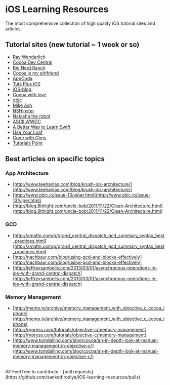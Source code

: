 # iOS Learning Resources

The most comprehensive collection of high quality iOS tutorial sites and articles.

## Tutorial sites (new tutorial ~ 1 week or so)

- [Ray Wenderlich](http://www.raywenderlich.com)
- [Cocoa Dev Central](http://cocoadevcentral.com/) 
- [Big Nerd Ranch](https://www.bignerdranch.com/blog/categories/ios/)
- [Cocoa is my girlfriend](http://www.cimgf.com/)
- [AppCoda](http://www.appcoda.com/)
- [Tuts Plus iOS](http://code.tutsplus.com/categories/ios-sdk)
- [iOS-blog](http://ios-blog.co.uk/)
- [Cocoa with love](http://www.cocoawithlove.com/)
- [objc](http://www.objc.io/)
- [Mike Ash](https://www.mikeash.com/pyblog/)
- [NSHipster](http://nshipster.com/)
- [Natasha the robot](http://natashatherobot.com/)
- [ASCII WWDC](http://asciiwwdc.com/)
- [A Better Way to Learn Swift](https://thinkster.io/a-better-way-to-learn-swift/)
- [Use Your Loaf](http://useyourloaf.com/)
- [Code with Chris](http://codewithchris.com/)
- [Tutorials Point](http://www.tutorialspoint.com/objective_c/index.htm)

## Best articles on specific topics
### App Architecture
- [http://www.teehanlax.com/blog/krush-ios-architecture/](http://www.teehanlax.com/blog/krush-ios-architecture/)
- [http://www.objc.io/issue-13/viper.html](http://www.objc.io/issue-13/viper.html)
- [http://blog.8thlight.com/uncle-bob/2011/11/22/Clean-Architecture.html] (http://blog.8thlight.com/uncle-bob/2011/11/22/Clean-Architecture.html)

### GCD
- [http://amattn.com/p/grand_central_dispatch_gcd_summary_syntax_best_practices.html](http://amattn.com/p/grand_central_dispatch_gcd_summary_syntax_best_practices.html)
- [http://nachbaur.com/blog/using-gcd-and-blocks-effectively](http://nachbaur.com/blog/using-gcd-and-blocks-effectively)
- [http://jeffreysambells.com/2013/03/01/asynchronous-operations-in-ios-with-grand-central-dispatch](http://jeffreysambells.com/2013/03/01/asynchronous-operations-in-ios-with-grand-central-dispatch)

### Memory Management
- [http://memo.tv/archive/memory_management_with_objective_c_cocoa_iphone](http://memo.tv/archive/memory_management_with_objective_c_cocoa_iphone)
- [http://rypress.com/tutorials/objective-c/memory-management](http://rypress.com/tutorials/objective-c/memory-management)
- [http://www.tomdalling.com/blog/cocoa/an-in-depth-look-at-manual-memory-management-in-objective-c/](http://www.tomdalling.com/blog/cocoa/an-in-depth-look-at-manual-memory-management-in-objective-c/)

<br/>
## Feel free to contribute - [pull requests](https://github.com/sanketfirodiya/iOS-learning-resources/pulls)
